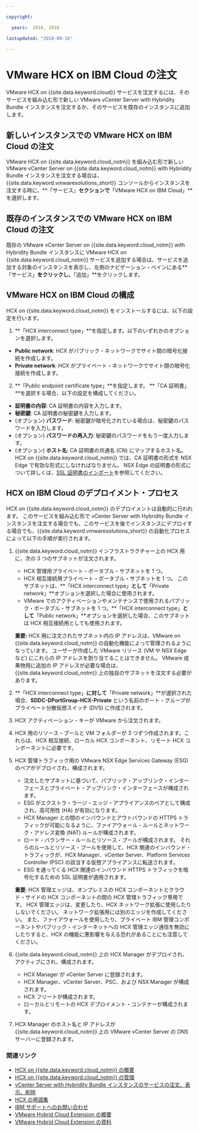 ```yaml
---

copyright:

  years:  2016, 2018

lastupdated: "2018-08-16"

---
```


# VMware HCX on IBM Cloud の注文

VMware HCX on {{site.data.keyword.cloud}} サービスを注文するには、そのサービスを組み込む形で新しい VMware vCenter Server with Hybridity Bundle インスタンスを注文するか、そのサービスを既存のインスタンスに追加します。

## 新しいインスタンスでの VMware HCX on IBM Cloud の注文

VMware HCX on {{site.data.keyword.cloud_notm}} を組み込む形で新しい VMware vCenter Server on {{site.data.keyword.cloud_notm}} with Hybridity Bundle インスタンスを注文する場合は、{{site.data.keyword.vmwaresolutions_short}} コンソールからインスタンスを注文する時に、**「サービス」**セクションで**「VMware HCX on IBM Cloud」**を選択します。


## 既存のインスタンスでの VMware HCX on IBM Cloud の注文

既存の VMware vCenter Server on {{site.data.keyword.cloud_notm}} with Hybridity Bundle インスタンスに VMware HCX on {{site.data.keyword.cloud_notm}} サービスを追加する場合は、サービスを追加する対象のインスタンスを表示し、左側のナビゲーション・ペインにある**「サービス」**をクリックし、**「追加」**をクリックします。

## VMware HCX on IBM Cloud の構成

HCX on {{site.data.keyword.cloud_notm}} をインストールするには、以下の設定を行います。
1. **「HCX interconnect type」**を指定します。以下のいずれかのオプションを選択します。
  * **Public network**: HCX がパブリック・ネットワークでサイト間の暗号化接続を作成します。
  * **Private network**: HCX がプライベート・ネットワークでサイト間の暗号化接続を作成します。
2. **「Public endpoint certificate type」**を指定します。 **「CA 証明書」**を選択する場合、以下の設定を構成してください。
  * **証明書の内容**: CA 証明書の内容を入力します。
  * **秘密鍵**: CA 証明書の秘密鍵を入力します。
  * (オプション) **パスワード**: 秘密鍵が暗号化されている場合は、秘密鍵のパスワードを入力します。
  * (オプション) **パスワードの再入力**: 秘密鍵のパスワードをもう一度入力します。
  * (オプション) **ホスト名**: CA 証明書の共通名 (CN) にマップするホスト名。 HCX on {{site.data.keyword.cloud_notm}} では、CA 証明書の形式を NSX Edge で有効な形式にしなければなりません。 NSX Edge の証明書の形式について詳しくは、[SSL 証明書のインポート](https://docs.vmware.com/en/VMware-NSX-for-vSphere/6.3/com.vmware.nsx.admin.doc/GUID-19D3A4FD-DF17-43A3-9343-25EE28273BC6.html)を参照してください。
  <!--Need enhancement, it is still not clear what the key pair is used for, is it for connecting to NSX? This is not in architecture doc either. -->

## HCX on IBM Cloud のデプロイメント・プロセス

HCX on {{site.data.keyword.cloud_notm}} のデプロイメントは自動的に行われます。 このサービスを組み込む形で vCenter Server with Hybridity Bundle インスタンスを注文する場合でも、このサービスを後でインスタンスにデプロイする場合でも、{{site.data.keyword.vmwaresolutions_short}} の自動化プロセスによって以下の手順が実行されます。
1. {{site.data.keyword.cloud_notm}} インフラストラクチャー上の HCX 用に、次の 3 つのサブネットが注文されます。
   * HCX 管理用プライベート・ポータブル・サブネットを 1 つ。
   * HCX 相互接続用プライベート・ポータブル・サブネットを 1 つ。 このサブネットは、**「HCX interconnect type」**として**「Private network」**オプションを選択した場合に使用されます。
   * VMware でのアクティベーションやメンテナンスで使用されるパブリック・ポータブル・サブネットを 1 つ。**「HCX interconnect type」**として**「Public network」**オプションを選択した場合、このサブネットは HCX 相互接続用としても使用されます。

   **重要:** HCX 用に注文されたサブネット内の IP アドレスは、VMware on {{site.data.keyword.cloud_notm}} の自動化機能によって管理されるようになっています。 ユーザーが作成した VMware リソース (VM や NSX Edge など) にこれらの IP アドレスを割り当てることはできません。 VMware 成果物用に追加の IP アドレスが必要な場合は、{{site.data.keyword.cloud_notm}} 上の独自のサブネットを注文する必要があります。
2. **「HCX interconnect type」**に対して**「Private network」**が選択された場合、**SDDC-DPortGroup-HCX-Private** という名前のポート・グループがプライベート分散仮想スイッチ (DVS) に作成されます。
3. HCX アクティベーション・キーが VMware から注文されます。
4. HCX 用のリソース・プールと VM フォルダーが 3 つずつ作成されます。これらは、HCX 相互接続、ローカル HCX コンポーネント、リモート HCX コンポーネントに必要です。
5. HCX 管理トラフィック用の VMware NSX Edge Services Gateway (ESG) のペアがデプロイされ、構成されます。
   * 注文したサブネットに基づいて、パブリック・アップリンク・インターフェースとプライベート・アップリンク・インターフェースが構成されます。
   * ESG がエクストラ・ラージ・エッジ・アプライアンスのペアとして構成され、高可用性 (HA) が有効になります。
   * HCX Manager との間のインバウンドとアウトバウンドの HTTPS トラフィックが可能になるように、ファイアウォール・ルールとネットワーク・アドレス変換 (NAT) ルールが構成されます。
   * ロード・バランサー・ルールとリソース・プールが構成されます。 それらのルールとリソース・プールを使用して、HCX 関連のインバウンド・トラフィックが、HCX Manager、vCenter Server、Platform Services Controller (PSC) の該当する仮想アプライアンスに転送されます。
   * ESG を通ってくる HCX 関連のインバウンド HTTPS トラフィックを暗号化するための SSL 証明書が適用されます。

   **重要**: HCX 管理エッジは、オンプレミスの HCX コンポーネントとクラウド・サイドの HCX コンポーネントの間の HCX 管理トラフィック専用です。 HCX 管理エッジは、変更したり、HCX ネットワーク拡張に使用したりしないでください。 ネットワーク拡張用には別のエッジを作成してください。 また、ファイアウォールを使用したり、プライベート IBM 管理コンポーネントやパブリック・インターネットへの HCX 管理エッジ通信を無効にしたりすると、HCX の機能に悪影響を与える恐れがあることにも注意してください。

6. {{site.data.keyword.cloud_notm}} 上の HCX Manager がデプロイされ、アクティブにされ、構成されます。
   * HCX Manager が vCenter Server に登録されます。
   * HCX Manager、vCenter Server、PSC、および NSX Manager が構成されます。
   * HCX フリートが構成されます。
   * ローカルとリモートの HCX デプロイメント・コンテナーが構成されます。
7. HCX Manager のホスト名と IP アドレスが {{site.data.keyword.cloud_notm}} 上の VMware vCenter Server の DNS サーバーに登録されます。

### 関連リンク

* [HCX on {{site.data.keyword.cloud_notm}} の概要](hcx_considerations.html)
* [HCX on {{site.data.keyword.cloud_notm}} の管理](managinghcx.html)
* [vCenter Server with Hybridity Bundle インスタンスのサービスの注文、表示、削除](../vcenter/vc_hybrid_addingremovingservices.html)
* [HCX の用語集](hcx_glossary.html)
* [IBM サポートへのお問い合わせ](../vmonic/trbl_support.html)
* [VMware Hybrid Cloud Extension の概要](https://cloud.vmware.com/vmware-hcx)
* [VMware Hybrid Cloud Extension の資料](https://hcx.vmware.com/#vm-documentation)
